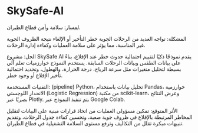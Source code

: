# SkySafe-AI
لمسار:  سلامة وأمن قطاع الطيران.

المشكلة:  تواجه العديد من الرحلات الجوية خطر التأخير أو الإلغاء نتيجة الظروف الجوية غير المناسبة، مما يؤثر على سلامة العمليات وكفاءة إدارة الرحلات.

الحل:  مشروع SkySafe AI يقدم نموذجًا ذكيًا لتقييم احتمالية حدوث خطر عند الإقلاع، بناءً على بيانات الطقس وبيانات الرحلات السابقة. يستخدم النموذج خوارزميات تعلم آلي بسيطة لتحليل متغيرات مثل سرعة الرياح، درجة الحرارة، والهطول، وتحديد احتمالية تأخير الإقلاع أو وجود خطر.

التقنيات المستخدمة:  (pipeline) Python، تحليل بيانات باستخدام Pandas، خوارزمية الانحدار اللوجستي (Logistic Regression) من مكتبة scikit-learn، وعرض النتائج بصريًا عبر Plotly. يتم تنفيذ النموذج عبر Google Colab.

الأثر المتوقع:  تمكين مسؤولي العمليات من اتخاذ قرارات مبنية على البيانات لتقليل المخاطر المرتبطة بالإقلاع في ظروف جوية صعبة، وتحسين كفاءة جدول الرحلات، وتقديم تنبيهات مبكرة تقلل من التكاليف وترفع مستوى السلامة التشغيلية في قطاع الطيران.
